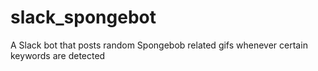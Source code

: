 # slack_spongebot
A Slack bot that posts random Spongebob related gifs whenever certain keywords are detected
